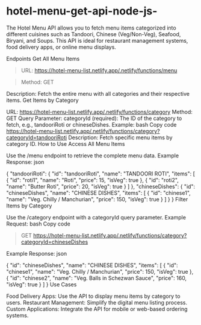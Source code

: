 # hotel-menu-get-api-node-js-
The Hotel Menu API allows you to fetch menu items categorized into different cuisines such as Tandoori, Chinese (Veg/Non-Veg), Seafood, Biryani, and Soups. This API is ideal for restaurant management systems, food delivery apps, or online menu displays.

Endpoints Get All Menu Items

> URL: https://hotel-menu-list.netlify.app/.netlify/functions/menu

> Method: GET

Description: Fetch the entire menu with all categories and their respective items. Get Items by Category

URL: https://hotel-menu-list.netlify.app/.netlify/functions/category
Method: GET
Query Parameter: categoryId (required): The ID of the category to fetch, e.g., tandooriRoti or chineseDishes. Example: bash Copy code https://hotel-menu-list.netlify.app/.netlify/functions/category?categoryId=tandooriRoti Description: Fetch specific menu items by category ID. How to Use Access All Menu Items

Use the /menu endpoint to retrieve the complete menu data. Example Response: json

{
  "tandooriRoti": {
    "id": "tandooriRoti",
    "name": "TANDOORI ROTI",
    "items": [
      { "id": "roti1", "name": "Roti", "price": 15, "isVeg": true },
      { "id": "roti2", "name": "Butter Roti", "price": 20, "isVeg": true }
    ]
  },
  "chineseDishes": {
    "id": "chineseDishes",
    "name": "CHINESE DISHES",
    "items": [
      { "id": "chinese1", "name": "Veg. Chilly / Manchurian", "price": 150, "isVeg": true }
    ]
  }
}
Filter Items by Category

Use the /category endpoint with a categoryId query parameter. Example Request: bash Copy code

> GET https://hotel-menu-list.netlify.app/.netlify/functions/category?categoryId=chineseDishes

Example Response: json


{
  "id": "chineseDishes",
  "name": "CHINESE DISHES",
  "items": [
    { "id": "chinese1", "name": "Veg. Chilly / Manchurian", "price": 150, "isVeg": true },
    { "id": "chinese2", "name": "Veg. Balls in Schezwan Sauce", "price": 160, "isVeg": true }
  ]
}
Use Cases

Food Delivery Apps: Use the API to display menu items by category to users.
Restaurant Management: Simplify the digital menu listing process.
Custom Applications: Integrate the API for mobile or web-based ordering systems.
